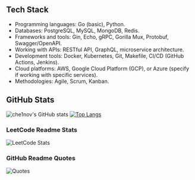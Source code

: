 ## Tech Stack
- Programming languages: Go (basic), Python.
- Databases: PostgreSQL, MySQL, MongoDB, Redis.
- Frameworks and tools: Gin, Echo, gRPC, Gorilla Mux, Protobuf, Swagger/OpenAPI.
- Working with APIs: RESTful API, GraphQL, microservice architecture.
- Development tools: Docker, Kubernetes, Git, Makefile, CI/CD (GitHub Actions, Jenkins).
- Cloud platforms: AWS, Google Cloud Platform (GCP), or Azure (specify if working with specific services).
- Methodologies: Agile, Scrum, Kanban.

## GitHub Stats
![che1nov's GitHub stats](https://github-readme-stats.vercel.app/api?username=che1nov&show_icons=true&theme=radical)
[![Top Langs](https://github-readme-stats.vercel.app/api/top-langs/?username=che1nov&layout=compact)](https://github.com/che1nov/github-readme-stats)

### LeetCode Readme Stats
![LeetCode Stats](https://leetcard.jacoblin.cool/che1nov?ext=heatmap)
### GitHub Readme Quotes
![Quotes](https://quotes-github-readme.vercel.app/api?type=horizontal&theme=dark)
